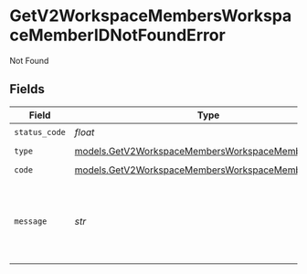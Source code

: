# GetV2WorkspaceMembersWorkspaceMemberIDNotFoundError

Not Found


## Fields

| Field                                                                                                        | Type                                                                                                         | Required                                                                                                     | Description                                                                                                  | Example                                                                                                      |
| ------------------------------------------------------------------------------------------------------------ | ------------------------------------------------------------------------------------------------------------ | ------------------------------------------------------------------------------------------------------------ | ------------------------------------------------------------------------------------------------------------ | ------------------------------------------------------------------------------------------------------------ |
| `status_code`                                                                                                | *float*                                                                                                      | :heavy_check_mark:                                                                                           | N/A                                                                                                          |                                                                                                              |
| `type`                                                                                                       | [models.GetV2WorkspaceMembersWorkspaceMemberIDType](../models/getv2workspacemembersworkspacememberidtype.md) | :heavy_check_mark:                                                                                           | N/A                                                                                                          |                                                                                                              |
| `code`                                                                                                       | [models.GetV2WorkspaceMembersWorkspaceMemberIDCode](../models/getv2workspacemembersworkspacememberidcode.md) | :heavy_check_mark:                                                                                           | N/A                                                                                                          |                                                                                                              |
| `message`                                                                                                    | *str*                                                                                                        | :heavy_check_mark:                                                                                           | N/A                                                                                                          | Workspace member with ID "50cf242c-7fa3-4cad-87d0-75b1af71c57b" not found.                                   |